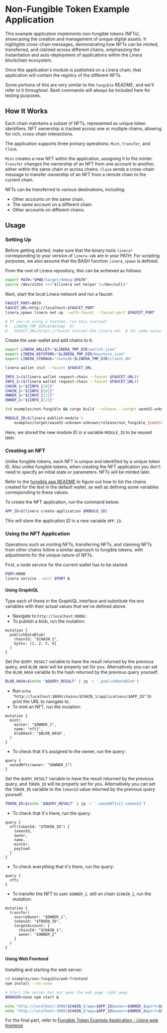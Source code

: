 # Non-Fungible Token Example Application

This example application implements non-fungible tokens (NFTs), showcasing the creation and management of unique digital assets. It highlights cross-chain messages, demonstrating how NFTs can be minted, transferred, and claimed across different chains, emphasizing the instantiation and auto-deployment of applications within the Linera blockchain ecosystem.

Once this application's module is published on a Linera chain, that application will contain the registry of the different NFTs.

Some portions of this are very similar to the `fungible` README, and we'll refer to it throughout. Bash commands will always be included here for testing purposes.

## How It Works

Each chain maintains a subset of NFTs, represented as unique token identifiers. NFT ownership is tracked across one or multiple chains, allowing for rich, cross-chain interactions.

The application supports three primary operations: `Mint`, `Transfer`, and `Claim`.

`Mint` creates a new NFT within the application, assigning it to the minter.
`Transfer` changes the ownership of an NFT from one account to another, either within the same chain or across chains.
`Claim` sends a cross-chain message to transfer ownership of an NFT from a remote chain to the current chain.

NFTs can be transferred to various destinations, including:

- Other accounts on the same chain.
- The same account on a different chain.
- Other accounts on different chains.

## Usage

### Setting Up

Before getting started, make sure that the binary tools `linera*` corresponding to
your version of `linera-sdk` are in your PATH. For scripting purposes, we also assume
that the BASH function `linera_spawn` is defined.

From the root of Linera repository, this can be achieved as follows:

```bash
export PATH="$PWD/target/debug:$PATH"
source /dev/stdin <<<"$(linera net helper 2>/dev/null)"
```

Next, start the local Linera network and run a faucet:

```bash
FAUCET_PORT=8079
FAUCET_URL=http://localhost:$FAUCET_PORT
linera_spawn linera net up --with-faucet --faucet-port $FAUCET_PORT

# If you're using a testnet, run this instead:
#   LINERA_TMP_DIR=$(mktemp -d)
#   FAUCET_URL=https://faucet.testnet-XXX.linera.net  # for some value XXX
```

Create the user wallet and add chains to it:

```bash
export LINERA_WALLET="$LINERA_TMP_DIR/wallet.json"
export LINERA_KEYSTORE="$LINERA_TMP_DIR/keystore.json"
export LINERA_STORAGE="rocksdb:$LINERA_TMP_DIR/client.db"

linera wallet init --faucet $FAUCET_URL

INFO_1=($(linera wallet request-chain --faucet $FAUCET_URL))
INFO_2=($(linera wallet request-chain --faucet $FAUCET_URL))
CHAIN_1="${INFO_1[0]}"
CHAIN_2="${INFO_2[0]}"
OWNER_1="${INFO_1[2]}"
OWNER_2="${INFO_2[2]}"
```

```bash
(cd examples/non-fungible && cargo build --release --target wasm32-unknown-unknown)

MODULE_ID=$(linera publish-module \
    examples/target/wasm32-unknown-unknown/release/non_fungible_{contract,service}.wasm)
```

Here, we stored the new module ID in a variable `MODULE_ID` to be reused later.

### Creating an NFT

Unlike fungible tokens, each NFT is unique and identified by a unique token ID. Also unlike fungible tokens, when creating the NFT application you don't need to specify an initial state or parameters. NFTs will be minted later.

Refer to the [fungible app README](https://github.com/linera-io/linera-protocol/blob/main/examples/fungible/README.md#creating-a-token) to figure out how to list the chains created for the test in the default wallet, as well as defining some variables corresponding to these values.

To create the NFT application, run the command below:

```bash
APP_ID=$(linera create-application $MODULE_ID)
```

This will store the application ID in a new variable `APP_ID`.

### Using the NFT Application

Operations such as minting NFTs, transferring NFTs, and claiming NFTs from other chains follow a similar approach to fungible tokens, with adjustments for the unique nature of NFTs.

First, a node service for the current wallet has to be started:

```bash
PORT=8080
linera service --port $PORT &
```

#### Using GraphiQL

Type each of these in the GraphiQL interface and substitute the env variables with their actual values that we've defined above.

- Navigate to `http://localhost:8080/`.
- To publish a blob, run the mutation:

```gql,uri=http://localhost:8080/
mutation {
  publishDataBlob(
    chainId: "$CHAIN_1",
    bytes: [1, 2, 3, 4]
  )
}
```

Set the `QUERY_RESULT` variable to have the result returned by the previous query, and `BLOB_HASH` will be properly set for you.
Alternatively you can set the `BLOB_HASH` variable to the hash returned by the previous query yourself.

```bash
BLOB_HASH=$(echo "$QUERY_RESULT" | jq -r '.publishDataBlob')
```

- Run `echo "http://localhost:8080/chains/$CHAIN_1/applications/$APP_ID"` to print the URL to navigate to.
- To mint an NFT, run the mutation:

```gql,uri=http://localhost:8080/chains/$CHAIN_1/applications/$APP_ID
mutation {
  mint(
    minter: "$OWNER_1",
    name: "nft1",
    blobHash: "$BLOB_HASH",
  )
}
```

- To check that it's assigned to the owner, run the query:

```gql,uri=http://localhost:8080/chains/$CHAIN_1/applications/$APP_ID
query {
  ownedNfts(owner: "$OWNER_1")
}
```

Set the `QUERY_RESULT` variable to have the result returned by the previous query, and `TOKEN_ID` will be properly set for you.
Alternatively you can set the `TOKEN_ID` variable to the `tokenId` value returned by the previous query yourself.

```bash
TOKEN_ID=$(echo "$QUERY_RESULT" | jq -r '.ownedNfts[].tokenId')
```

- To check that it's there, run the query:

```gql,uri=http://localhost:8080/chains/$CHAIN_1/applications/$APP_ID
query {
  nft(tokenId: "$TOKEN_ID") {
    tokenId,
    owner,
    name,
    minter,
    payload
  }
}
```

- To check everything that it's there, run the query:

```gql,uri=http://localhost:8080/chains/$CHAIN_1/applications/$APP_ID
query {
  nfts
}
```

- To transfer the NFT to user `$OWNER_2`, still on chain `$CHAIN_1`, run the mutation:

```gql,uri=http://localhost:8080/chains/$CHAIN_1/applications/$APP_ID
mutation {
  transfer(
    sourceOwner: "$OWNER_1",
    tokenId: "$TOKEN_ID",
    targetAccount: {
      chainId: "$CHAIN_1",
      owner: "$OWNER_2"
    }
  )
}
```

#### Using Web Frontend

Installing and starting the web server:

```bash
cd examples/non-fungible/web-frontend
npm install --no-save

# Start the server but not open the web page right away.
BROWSER=none npm start &
```

```bash
echo "http://localhost:3000/$CHAIN_1?app=$APP_ID&owner=$OWNER_1&port=$PORT"
echo "http://localhost:3000/$CHAIN_1?app=$APP_ID&owner=$OWNER_2&port=$PORT"
```

For the final part, refer to [Fungible Token Example Application - Using web frontend](https://github.com/linera-io/linera-protocol/blob/main/examples/fungible/README.md#using-web-frontend).

